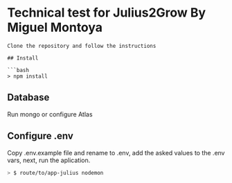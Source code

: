 # Technical test for Julius2Grow By Miguel Montoya
```
Clone the repository and follow the instructions

## Install

```bash
> npm install

```

## Database
Run mongo or configure Atlas

## Configure .env

Copy .env.example file and rename to .env, add the asked values to the .env vars, next, run the aplication.

```bash
> $ route/to/app-julius nodemon
```